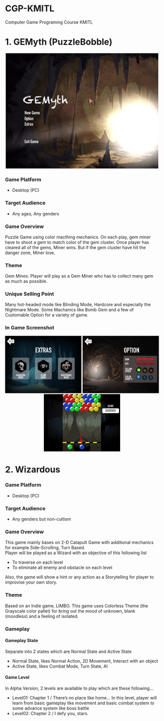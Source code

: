 # CGP-KMITL
 Computer Game Programing Course KMITL
 
# 1. GEMyth (PuzzleBobble) 
<p align="center">
  <img width="500" src="https://raw.githubusercontent.com/MajorTom3K1M/CGP-KMITL/master/example/GEMyth-ex1.png">
</p>

### Game Platform
- Desktop (PC)

### Target Audience
- Any ages, Any genders

### Game Overview
Puzzle Game using color macthing mechanics. On each play, gem miner have to shoot a gem to match color
of the gem cluster. Once player has cleared all of the gems, Miner wins. But if the gem cluster have hit 
the danger zone, Miner lose.

### Theme
Gem Mines. Player will play as a Gem Miner who has to collect many gem as much as possible.

### Unique Selling Point
Many hot-headed mode like Blinding Mode, Hardcore and especially the Nightmare Mode. Some Machanics like Bomb Gem 
and a few of Customable Option for a variety of game.

### In Game Screenshot
<p align="center">
  <img width="250" src="https://raw.githubusercontent.com/MajorTom3K1M/CGP-KMITL/master/example/GEMyth-ex3.png">
  <img width="250" src="https://raw.githubusercontent.com/MajorTom3K1M/CGP-KMITL/master/example/GEMyth-ex2.png">
  <img width="250" src="https://raw.githubusercontent.com/MajorTom3K1M/CGP-KMITL/master/example/GEMyth-ex4.png">
</p>

# 2. Wizardous

### Game Platform
- Desktop (PC)

### Target Audience
- Any genders but non-cultism

### Game Overview
 This game mainly bases on 2-D Catapult Game with additional mechanics for
example Side-Scrolling, Turn Based. 
<br/>
Player will be played as a Wizard with an objective of this following list
<br/>
- To traverse on each level
- To eliminate all enemy and obstacle on each level<br/>

Also, the game will show a hint or any action as a Storytelling for player to improvise
your own story.

### Theme
Based on an Indie game, LIMBO. This game uses Colorless Theme (the Grayscale
color pallet) for bring out the mood of unknown, blank (moodless) and a feeling of isolated.

### Gameplay

#### Gameplay State
Separate into 2 states which are Normal State and Active State
- Normal State, likes Normal Action, 2D Movement, Interact with an object
- Active State, likes Combat Mode, Turn State, AI

#### Game Level
In Alpha Version, 2 levels are available to play which are these following...
- Level01: Chapter 1 / There’s no place like home...
In this level, player will learn from basic gameplay like movement and basic combat
system to some advance system like boss battle
- Level02: Chapter 2 / I defy you, stars.
